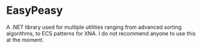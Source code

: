 # EasyPeasy
A .NET library used for multiple utilities ranging from advanced sorting algorithms, to ECS patterns for XNA. I do not recommend anyone to use this at the moment.

